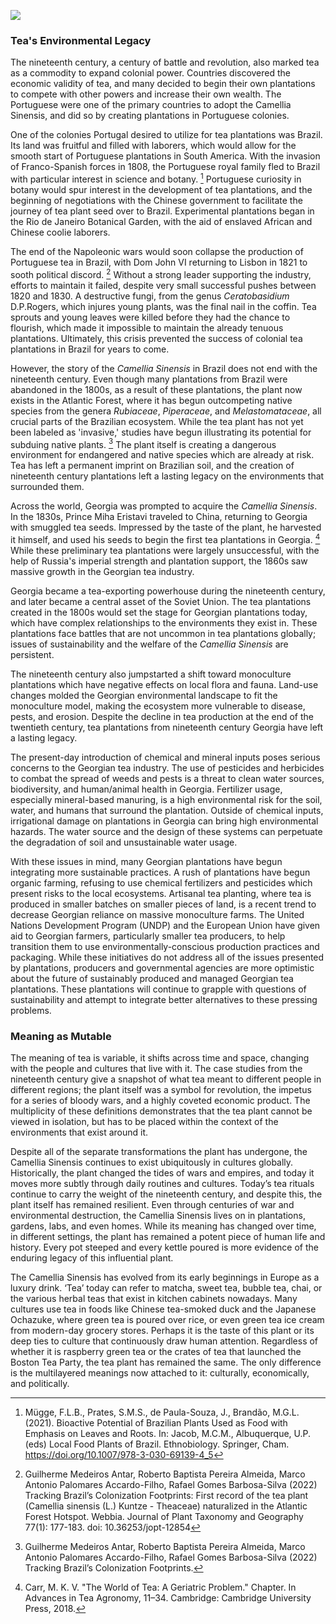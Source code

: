 
<a href="https://www.juncture-digital.org"><img src="https://juncture-digital.github.io/juncture/static/images/ve-button.png"></a>

<param ve-config 
title="Camellia Sinensis"    
source-image="https://upload.wikimedia.org/wikipedia/commons/6/6e/Camellia_sinensis-IMG_3444.jpg"   
banner="https://upload.wikimedia.org/wikipedia/commons/6/6e/Camellia_sinensis-IMG_3444.jpg" 
height=100
author="Thais Perez"
layout="vertical">

### Tea's Environmental Legacy

The nineteenth century, a century of battle and revolution, also marked tea as a commodity to expand colonial power. Countries discovered the economic validity of tea, and many decided to begin their own plantations to compete with other powers and increase their own wealth. The Portuguese were one of the primary countries to adopt the Camellia Sinensis, and did so by creating plantations in Portuguese colonies. 	   
<param ve-image
	   src="wc:Physical map of Brazil. LOC 2003627071 restored.jpg"
	   caption="Nineteenth century British map of Brazil.">
	   

One of the colonies Portugal desired to utilize for tea plantations was Brazil. Its land was fruitful and filled with laborers, which would allow for the smooth start of Portuguese plantations in South America. With the invasion of Franco-Spanish forces in 1808, the Portuguese royal family fled to Brazil with particular interest in science and botany. [^1] Portuguese curiosity in botany would spur interest in the development of tea plantations, and the beginning of negotiations with the Chinese government to facilitate the journey of tea plant seed over to Brazil. Experimental plantations began in the Rio de Janeiro Botanical Garden, with the aid of enslaved African and Chinese coolie laborers. 

<param ve-iframe
	   src="https://archive.org/details/journalofvoyaget00call/page/n185">
<param ve-image
	   src="wc:Peninsular war collage.jpg"
	   caption="This is a collage of various artworks depicting battle scenes from the Peninsular War.">
	   
The end of the Napoleonic wars would soon collapse the production of Portuguese tea in Brazil, with Dom John VI returning to Lisbon in 1821 to sooth political discord. [^2] Without a strong leader supporting the industry, efforts to maintain it failed, despite very small successful pushes between 1820 and 1830. A destructive fungi, from the genus *Ceratobasidium* D.P.Rogers, which injures young plants, was the final nail in the coffin. Tea sprouts and young leaves were killed before they had the chance to flourish, which made it impossible to maintain the already tenuous plantations. Ultimately, this crisis prevented the success of colonial tea plantations in Brazil for years to come. 

<param ve-video
	   src="fMNxJ55knA0"
	   start=":30"
	   end="1:02"
	   caption="This is a video detailing how *Camellia Sinensus* arrived in Brazil from China.">
	   
However, the story of the *Camellia Sinensis* in Brazil does not end with the nineteenth century. Even though many plantations from Brazil were abandoned in the 1800s, as a result of these plantations, the plant now exists in the Atlantic Forest, where it has begun outcompeting native species from the genera *Rubiaceae*, *Piperaceae*, and *Melastomataceae*, all crucial parts of the Brazilian ecosystem. While the tea plant has not yet been labeled as 'invasive,' studies have begun illustrating its potential for subduing native plants. [^3] The plant itself is creating a dangerous environment for endangered and native species which are already at risk. Tea has left a permanent imprint on Brazilian soil, and the creation of nineteenth century plantations left a lasting legacy on the environments that surrounded them. 

<param ve-image
	   src="wc:Atlantic forest, northeastern Bahia, Brazil (6774206040).jpg"
	   caption="A scene from the Atlantic Forest.">

Across the world, Georgia was prompted to acquire the *Camellia Sinensis*. In the 1830s, Prince Miha Eristavi traveled to China, returning to Georgia with smuggled tea seeds. Impressed by the taste of the plant, he harvested it himself, and used his seeds to begin the first tea plantations in Georgia. [^4] While these preliminary tea plantations were largely unsuccessful, with the help of Russia's imperial strength and plantation support, the 1860s saw massive growth in the Georgian tea industry. 

<param ve-image
	   src="wc:Tea plantations in Chakva.jpg"
	   caption="Georgian tea plantation between 1905 and 1915.">
<param ve-image
	   src="wc:Physical Map of Georgia (Stripped) (en).svg"
	   caption="Map of Georgia.">
	   
Georgia became a tea-exporting powerhouse during the nineteenth century, and later became a central asset of the Soviet Union. The tea plantations created in the 1800s would set the stage for Georgian plantations today, which have complex relationships to the environments they exist in. These plantations face battles that are not uncommon in tea plantations globally; issues of sustainability and the welfare of the *Camellia Sinensis* are persistent. 
<param ve-video
	   src="KN9z94KPaV4"
	   start=":0"
	   end="2:05"
	   caption="This is a video showing current Georgian tea-planters attempting to revive tea production to Soviet scales.">
<param ve-image
	   src="wc:1951 CPA 1603.jpg"
	   caption="Soviet postage stamp showcasing Georgian tea harvest, 1951.">

The nineteenth century also jumpstarted a shift toward monoculture plantations which have negative effects on local flora and fauna. Land-use changes molded the Georgian environmental landscape to fit the monoculture model, making the ecosystem more vulnerable to disease, pests, and erosion. Despite the decline in tea production at the end of the twentieth century, tea plantations from nineteenth century Georgia have left a lasting legacy.
<param ve-image
	   src="wc:Prokudin-Gorsky. Tea plantations. Chakva.jpg"
	   caption="Tea plantation in Chakva.">

The present-day introduction of chemical and mineral inputs poses serious concerns to the Georgian tea industry. The use of pesticides and herbicides to combat the spread of weeds and pests is a threat to clean water sources, biodiversity, and human/animal health in Georgia. Fertilizer usage, especially mineral-based manuring, is a high environmental risk for the soil, water, and humans that surround the plantation. Outside of chemical inputs, irrigational damage on plantations in Georgia can bring high environmental hazards. The water source and the design of these systems can perpetuate the degradation of soil and unsustainable water usage. 
<param ve-image
	   src="wc:08 - tea collection near Achigvara.jpg"
	   caption="Tea collection in Achigvara.">

With these issues in mind, many Georgian plantations have begun integrating more sustainable practices. A rush of plantations have begun organic farming, refusing to use chemical fertilizers and pesticides which present risks to the local ecosystems. Artisanal tea planting, where tea is produced in smaller batches on smaller pieces of land, is a recent trend to decrease Georgian reliance on massive monoculture farms. The United Nations Development Program (UNDP) and the European Union have given aid to Georgian farmers, particularly smaller tea producers, to help transition them to use environmentally-conscious production practices and packaging. While these initiatives do not address all of the issues presented by plantations, producers and governmental agencies are more optimistic about the future of sustainably produced and managed Georgian tea plantations. These plantations will continue to grapple with questions of sustainability and attempt to integrate better alternatives to these pressing problems.
<param ve-video
	   src="rtOcy8zVbHU"
	   start="3:35"
	   end="5:14"
	   caption="This is a video that highlights new sustainable practices integrated by Georgian tea plantations.">
<param ve-image
	   src="wc:Group of workers harvesting tea Chakva Prokudin-Gorsky.jpg"
	   caption="Early twentieth century image of Georgian tea planters in Chakva.">

### Meaning as Mutable
The meaning of tea is variable, it shifts across time and space, changing with the people and cultures that live with it. The case studies from the nineteenth century give a snapshot of what tea meant to different people in different regions; the plant itself was a symbol for revolution, the impetus for a series of bloody wars, and a highly coveted economic product. The multiplicity of these definitions demonstrates that the tea plant cannot be viewed in isolation, but has to be placed within the context of the environments that exist around it. 

Despite all of the separate transformations the plant has undergone, the Camellia Sinensis continues to exist ubiquitously in cultures globally. Historically, the plant changed the tides of wars and empires, and today it moves more subtly through daily routines and cultures. Today’s tea rituals continue to carry the weight of the nineteenth century, and despite this, the plant itself has remained resilient. Even through centuries of war and environmental destruction, the Camellia Sinensis lives on in plantations, gardens, labs, and even homes. While its meaning has changed over time, in different settings, the plant has remained a potent piece of human life and history. Every pot steeped and every kettle poured is more evidence of the enduring legacy of this influential plant. 

The Camellia Sinensis has evolved from its early beginnings in Europe as a luxury drink. ‘Tea’ today can refer to matcha, sweet tea, bubble tea, chai, or the various herbal teas that exist in kitchen cabinets nowadays. Many cultures use tea in foods like Chinese tea-smoked duck and the Japanese Ochazuke, where green tea is poured over rice, or even green tea ice cream from modern-day grocery stores. Perhaps it is the taste of this plant or its deep ties to culture that continuously draw human attention. Regardless of whether it is raspberry green tea or the crates of tea that launched the Boston Tea Party, the tea plant has remained the same. The only difference is the multilayered meanings now attached to it: culturally, economically, and politically.

			
[^1]: Mügge, F.L.B., Prates, S.M.S., de Paula-Souza, J., Brandão, M.G.L. (2021). Bioactive Potential of Brazilian Plants Used as Food with Emphasis on Leaves and Roots. In: Jacob, M.C.M., Albuquerque, U.P. (eds) Local Food Plants of Brazil. Ethnobiology. Springer, Cham. https://doi.org/10.1007/978-3-030-69139-4_5
[^2]: Guilherme Medeiros Antar, Roberto Baptista Pereira Almeida, Marco Antonio Palomares Accardo-Filho, Rafael Gomes Barbosa-Silva (2022) Tracking Brazil’s Colonization Footprints: First record of the tea plant (Camellia sinensis (L.) Kuntze - Theaceae) naturalized in the Atlantic Forest Hotspot. Webbia. Journal of Plant Taxonomy and Geography 77(1): 177-183. doi: 10.36253/jopt-12854
[^3]: Guilherme Medeiros Antar, Roberto Baptista Pereira Almeida, Marco Antonio Palomares Accardo-Filho, Rafael Gomes Barbosa-Silva (2022) Tracking Brazil’s Colonization Footprints.
[^4]: Carr, M. K. V. "The World of Tea: A Geriatric Problem." Chapter. In Advances in Tea Agronomy, 11–34. Cambridge: Cambridge University Press, 2018.
